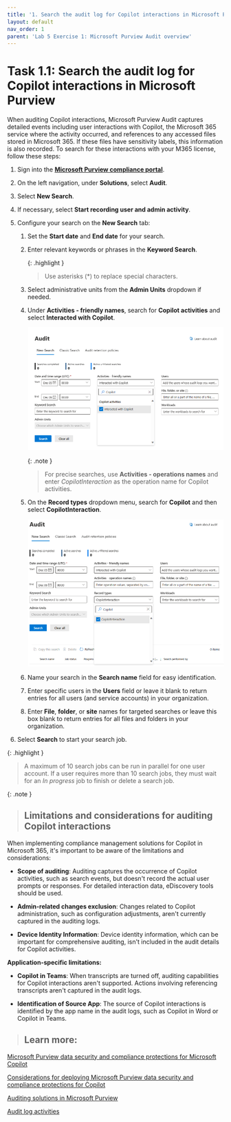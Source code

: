 ```yaml
---
title: '1. Search the audit log for Copilot interactions in Microsoft Purview'
layout: default
nav_order: 1
parent: 'Lab 5 Exercise 1: Microsoft Purview Audit overview'
---
```


# Task 1.1: Search the audit log for Copilot interactions in Microsoft Purview

When auditing Copilot interactions, Microsoft Purview Audit captures detailed events including user interactions with Copilot, the Microsoft 365 service where the activity occurred, and references to any accessed files stored in Microsoft 365. If these files have sensitivity labels, this information is also recorded. To search for these interactions with your M365 license, follow these steps:

1. Sign into the **[Microsoft Purview compliance portal](https://compliance.microsoft.com/ "Microsoft Purview compliance portal")**.

1. On the left navigation, under **Solutions**, select **Audit**.

1. Select **New Search**.

1. If necessary, select **Start recording user and admin activity**.

1. Configure your search on the **New Search** tab:

    1. Set the **Start date** and **End date** for your search.

    1. Enter relevant keywords or phrases in the **Keyword Search**.

        {: .highlight }
        > Use asterisks (*) to replace special characters.

    1. Select administrative units from the **Admin Units** dropdown if needed.

    1. Under **Activities - friendly names**, search for **Copilot activities** and select **Interacted with Copilot**. 

        ![a1.png](../media/lab5/a1.png)

        {: .note }
        > For precise searches, use **Activities - operations names** and enter *CopilotInteraction* as the operation name for Copilot activities.

    1. On the **Record types** dropdown menu, search for **Copilot** and then select **CopilotInteraction**.

        ![a2.png](../media/lab5/a2.png)

    1. Name your search in the **Search name** field for easy identification.

    1. Enter specific users in the **Users** field or leave it blank to return entries for all users (and service accounts) in your organization.

    1. Enter **File**, **folder**, or **site** names for targeted searches or leave this box blank to return entries for all files and folders in your organization.

1. Select **Search** to start your search job. 

{: .highlight }
> A maximum of 10 search jobs can be run in parallel for one user account. If a user requires more than 10 search jobs, they must wait for an *In progress* job to finish or delete a search job.  

{: .note }
> ## Limitations and considerations for auditing Copilot interactions
>
When implementing compliance management solutions for Copilot in Microsoft 365, it's important to be aware of the limitations and considerations:
>
- **Scope of auditing**: Auditing captures the occurrence of Copilot activities, such as search events, but doesn't record the actual user prompts or responses. For detailed interaction data, eDiscovery tools should be used.
>
- **Admin-related changes exclusion**: Changes related to Copilot administration, such as configuration adjustments, aren't currently captured in the auditing logs.
>
- **Device Identity Information**: Device identity information, which can be important for comprehensive auditing, isn't included in the audit details for Copilot activities.
>
**Application-specific limitations:**
>
- **Copilot in Teams**: When transcripts are turned off, auditing capabilities for Copilot interactions aren't supported. Actions involving referencing transcripts aren't captured in the audit logs.
>
- **Identification of Source App**: The source of Copilot interactions is identified by the app name in the audit logs, such as Copilot in Word or Copilot in Teams.
>
> ## Learn more:
>
[Microsoft Purview data security and compliance protections for Microsoft Copilot](https://learn.microsoft.com/en-us/purview/ai-microsoft-purview "Microsoft Purview data security and compliance protections for Microsoft Copilot")
>
[Considerations for deploying Microsoft Purview data security and compliance protections for Copilot](https://learn.microsoft.com/en-us/purview/ai-microsoft-purview-considerations "Considerations for deploying Microsoft Purview data security and compliance protections for Copilot")
>
[Auditing solutions in Microsoft Purview](https://learn.microsoft.com/en-us/purview/audit-solutions-overview "Auditing solutions in Microsoft Purview")
>
[Audit log activities](https://learn.microsoft.com/en-us/purview/audit-solutions-overview "Audit log activities")
